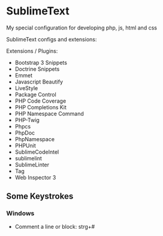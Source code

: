 SublimeText
===========

My special configuration for developing php, js, html and css

SublimeText configs and extensions:

Extensions / Plugins:

- Bootstrap 3 Snippets
- Doctrine Snippets
- Emmet
- Javascript Beautify
- LiveStyle
- Package Control
- PHP Code Coverage
- PHP Completions Kit
- PHP Namespace Command
- PHP-Twig
- Phpcs
- PhpDoc
- PhpNamespace
- PHPUnit
- SublimeCodeIntel
- sublimelint
- SublimeLinter
- Tag
- Web Inspector 3

## Some Keystrokes

### Windows
- Comment a line or block: strg+#
